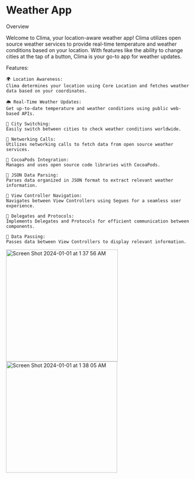 # Weather App

Overview

Welcome to Clima, your location-aware weather app! Clima utilizes open source weather services to provide real-time temperature and weather conditions based on your location. With features like the ability to change cities at the tap of a button, Clima is your go-to app for weather updates.

Features:

    🌍 Location Awareness:
    Clima determines your location using Core Location and fetches weather data based on your coordinates.

    🌦️ Real-Time Weather Updates:
    Get up-to-date temperature and weather conditions using public web-based APIs.

    🌆 City Switching:
    Easily switch between cities to check weather conditions worldwide.

    📡 Networking Calls:
    Utilizes networking calls to fetch data from open source weather services.

    🧩 CocoaPods Integration:
    Manages and uses open source code libraries with CocoaPods.

    🔄 JSON Data Parsing:
    Parses data organized in JSON format to extract relevant weather information.

    🔄 View Controller Navigation:
    Navigates between View Controllers using Segues for a seamless user experience.

    🤝 Delegates and Protocols:
    Implements Delegates and Protocols for efficient communication between components.

    🔄 Data Passing:
    Passes data between View Controllers to display relevant information.




<img width="306" alt="Screen Shot 2024-01-01 at 1 37 56 AM" src="https://github.com/ZakiZughbi/WeatherApp/assets/39328307/c340d228-06b4-4fc1-98bb-f220b6f8f06b">



<img width="304" alt="Screen Shot 2024-01-01 at 1 38 05 AM" src="https://github.com/ZakiZughbi/WeatherApp/assets/39328307/b0cd80c2-0669-45af-9e5b-d85a260b4300">




